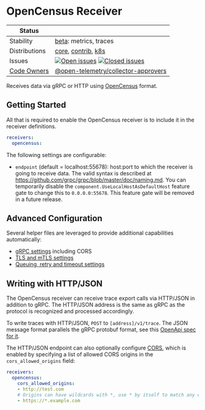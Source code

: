 # OpenCensus Receiver

<!-- status autogenerated section -->
| Status        |           |
| ------------- |-----------|
| Stability     | [beta]: metrics, traces   |
| Distributions | [core], [contrib], [k8s] |
| Issues        | [![Open issues](https://img.shields.io/github/issues-search/open-telemetry/opentelemetry-collector-contrib?query=is%3Aissue%20is%3Aopen%20label%3Areceiver%2Fopencensus%20&label=open&color=orange&logo=opentelemetry)](https://github.com/open-telemetry/opentelemetry-collector-contrib/issues?q=is%3Aopen+is%3Aissue+label%3Areceiver%2Fopencensus) [![Closed issues](https://img.shields.io/github/issues-search/open-telemetry/opentelemetry-collector-contrib?query=is%3Aissue%20is%3Aclosed%20label%3Areceiver%2Fopencensus%20&label=closed&color=blue&logo=opentelemetry)](https://github.com/open-telemetry/opentelemetry-collector-contrib/issues?q=is%3Aclosed+is%3Aissue+label%3Areceiver%2Fopencensus) |
| [Code Owners](https://github.com/open-telemetry/opentelemetry-collector-contrib/blob/main/CONTRIBUTING.md#becoming-a-code-owner)    | [@open-telemetry/collector-approvers](https://github.com/orgs/open-telemetry/teams/collector-approvers) |

[beta]: https://github.com/open-telemetry/opentelemetry-collector#beta
[core]: https://github.com/open-telemetry/opentelemetry-collector-releases/tree/main/distributions/otelcol
[contrib]: https://github.com/open-telemetry/opentelemetry-collector-releases/tree/main/distributions/otelcol-contrib
[k8s]: https://github.com/open-telemetry/opentelemetry-collector-releases/tree/main/distributions/otelcol-k8s
<!-- end autogenerated section -->

Receives data via gRPC or HTTP using [OpenCensus]( https://opencensus.io/)
format.

## Getting Started

All that is required to enable the OpenCensus receiver is to include it in the
receiver definitions.

```yaml
receivers:
  opencensus:
```

The following settings are configurable:

- `endpoint` (default = localhost:55678): host:port to which the receiver is
  going to receive data. The valid syntax is described at
  https://github.com/grpc/grpc/blob/master/doc/naming.md. You can temporarily disable the `component.UseLocalHostAsDefaultHost` feature gate to change this to `0.0.0.0:55678`. This feature gate will be removed in a future release.


## Advanced Configuration

Several helper files are leveraged to provide additional capabilities automatically:

- [gRPC settings](https://github.com/open-telemetry/opentelemetry-collector/blob/main/config/configgrpc/README.md) including CORS
- [TLS and mTLS settings](https://github.com/open-telemetry/opentelemetry-collector/blob/main/config/configtls/README.md)
- [Queuing, retry and timeout settings](https://github.com/open-telemetry/opentelemetry-collector/blob/main/exporter/exporterhelper/README.md)

## Writing with HTTP/JSON

The OpenCensus receiver can receive trace export calls via HTTP/JSON in
addition to gRPC. The HTTP/JSON address is the same as gRPC as the protocol is
recognized and processed accordingly.

To write traces with HTTP/JSON, `POST` to `[address]/v1/trace`. The JSON message
format parallels the gRPC protobuf format, see this
[OpenApi spec for it](https://github.com/census-instrumentation/opencensus-proto/blob/master/gen-openapi/opencensus/proto/agent/trace/v1/trace_service.swagger.json).

The HTTP/JSON endpoint can also optionally configure
[CORS](https://fetch.spec.whatwg.org/#cors-protocol), which is enabled by
specifying a list of allowed CORS origins in the `cors_allowed_origins` field:

```yaml
receivers:
  opencensus:
    cors_allowed_origins:
    - http://test.com
    # Origins can have wildcards with *, use * by itself to match any origin.
    - https://*.example.com
```

